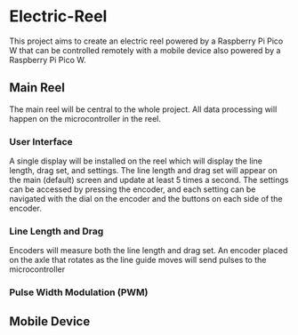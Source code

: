 # Electric-Reel
This project aims to create an electric reel powered by a Raspberry Pi Pico W that can be controlled remotely with a mobile device also powered by a Raspberry Pi Pico W.

## Main Reel
The main reel will be central to the whole project. All data processing will happen on the microcontroller in the reel.
### User Interface
A single display will be installed on the reel which will display the line length, drag set, and settings. The line length and drag set will appear on the main (default) screen and update at least 5 times a second. The settings can be accessed by pressing the encoder, and each setting can be navigated with the dial on the encoder and the buttons on each side of the encoder.
### Line Length and Drag
Encoders will measure both the line length and drag set. An encoder placed on the axle that rotates as the line guide moves will send pulses to the microcontroller
### Pulse Width Modulation (PWM)


## Mobile Device

